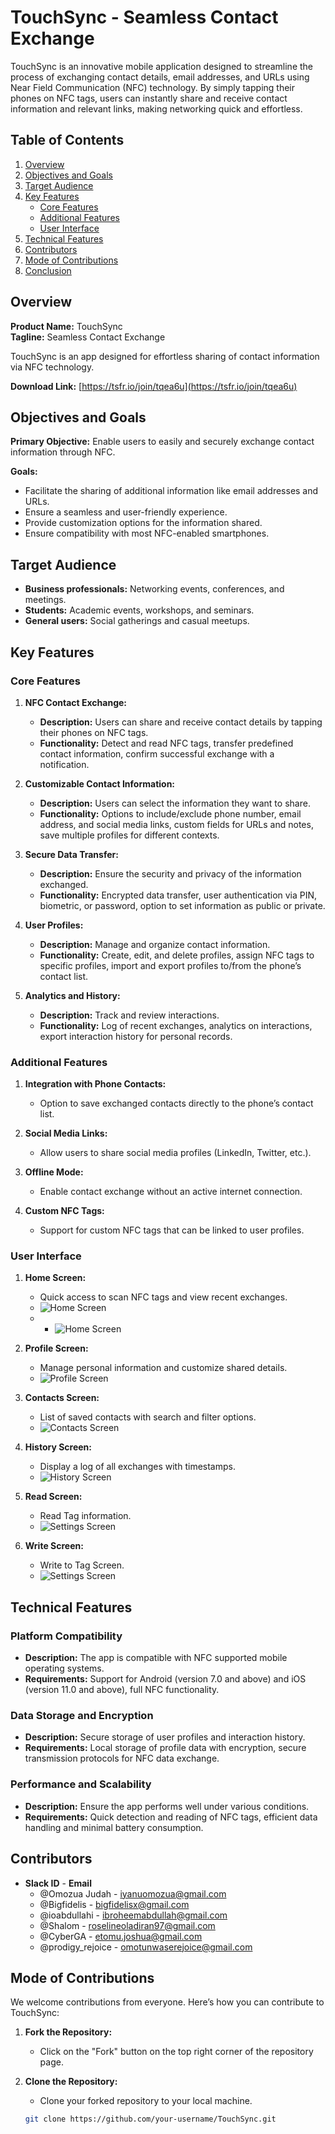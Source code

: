 # TouchSync - Seamless Contact Exchange

TouchSync is an innovative mobile application designed to streamline the process of exchanging contact details, email addresses, and URLs using Near Field Communication (NFC) technology. By simply tapping their phones on NFC tags, users can instantly share and receive contact information and relevant links, making networking quick and effortless.

## Table of Contents
1. [Overview](#overview)
2. [Objectives and Goals](#objectives-and-goals)
3. [Target Audience](#target-audience)
4. [Key Features ](#key-features)
   - [Core Features](#core-features)
   - [Additional Features](#additional-features)
   - [User Interface](#user-interface)
5. [Technical Features ](#technical-features)
6. [Contributors](#contributors)
7. [Mode of Contributions](#mode-of-contributions)
8. [Conclusion](#conclusion)

## Overview
**Product Name:** TouchSync  
**Tagline:** Seamless Contact Exchange

TouchSync is an app designed for effortless sharing of contact information via NFC technology.


**Download Link:** [https://tsfr.io/join/tqea6u](https://tsfr.io/join/tqea6u)

## Objectives and Goals
**Primary Objective:** Enable users to easily and securely exchange contact information through NFC.

**Goals:**
- Facilitate the sharing of additional information like email addresses and URLs.
- Ensure a seamless and user-friendly experience.
- Provide customization options for the information shared.
- Ensure compatibility with most NFC-enabled smartphones.

## Target Audience
- **Business professionals:** Networking events, conferences, and meetings.
- **Students:** Academic events, workshops, and seminars.
- **General users:** Social gatherings and casual meetups.

## Key Features

### Core Features

1. **NFC Contact Exchange:**
   - **Description:** Users can share and receive contact details by tapping their phones on NFC tags.
   - **Functionality:** Detect and read NFC tags, transfer predefined contact information, confirm successful exchange with a notification.

2. **Customizable Contact Information:**
   - **Description:** Users can select the information they want to share.
   - **Functionality:** Options to include/exclude phone number, email address, and social media links, custom fields for URLs and notes, save multiple profiles for different contexts.

3. **Secure Data Transfer:**
   - **Description:** Ensure the security and privacy of the information exchanged.
   - **Functionality:** Encrypted data transfer, user authentication via PIN, biometric, or password, option to set information as public or private.

4. **User Profiles:**
   - **Description:** Manage and organize contact information.
   - **Functionality:** Create, edit, and delete profiles, assign NFC tags to specific profiles, import and export profiles to/from the phone’s contact list.

5. **Analytics and History:**
   - **Description:** Track and review interactions.
   - **Functionality:** Log of recent exchanges, analytics on interactions, export interaction history for personal records.

### Additional Features

1. **Integration with Phone Contacts:**
   - Option to save exchanged contacts directly to the phone’s contact list.

2. **Social Media Links:**
   - Allow users to share social media profiles (LinkedIn, Twitter, etc.).

3. **Offline Mode:**
   - Enable contact exchange without an active internet connection.

4. **Custom NFC Tags:**
   - Support for custom NFC tags that can be linked to user profiles.

### User Interface

1. **Home Screen:**
   - Quick access to scan NFC tags and view recent exchanges.
   - ![Home Screen](assets/images/splash.png)
   - - ![Home Screen](assets/images/Home%20(1).png)

2. **Profile Screen:**
   - Manage personal information and customize shared details.
   - ![Profile Screen](assets/images/Profile.png)

3. **Contacts Screen:**
   - List of saved contacts with search and filter options.
   - ![Contacts Screen](assets/images/Contacts.png)

4. **History Screen:**
   - Display a log of all exchanges with timestamps.
   - ![History Screen](assets/images/History.png)

5. **Read  Screen:**
   - Read Tag information.
   - ![Settings Screen](assets/images/readtag.png)

6. **Write  Screen:**
   - Write to Tag Screen.
   - ![Settings Screen](assets/images/writeTag.png)

## Technical Features

### Platform Compatibility
- **Description:** The app is compatible with NFC supported  mobile operating systems.
- **Requirements:** Support for Android (version 7.0 and above) and iOS (version 11.0 and above), full NFC functionality.

### Data Storage and Encryption
- **Description:** Secure storage of user profiles and interaction history.
- **Requirements:** Local storage of profile data with encryption, secure transmission protocols for NFC data exchange.

### Performance and Scalability
- **Description:** Ensure the app performs well under various conditions.
- **Requirements:** Quick detection and reading of NFC tags, efficient data handling and minimal battery consumption.





## Contributors

- **Slack ID** - **Email**
  - @Omozua Judah - iyanuomozua@gmail.com
  - @Bigfidelis - bigfidelisx@gmail.com
  - @ioabdullahi - ibroheemabdullah@gmail.com
  - @Shalom - roselineoladiran97@gmail.com
  - @CyberGA - etomu.joshua@gmail.com
  - @prodigy_rejoice - omotunwaserejoice@gmail.com

## Mode of Contributions

We welcome contributions from everyone. Here’s how you can contribute to TouchSync:

1. **Fork the Repository:**
   - Click on the "Fork" button on the top right corner of the repository page.

2. **Clone the Repository:**
   - Clone your forked repository to your local machine.
   ```bash
   git clone https://github.com/your-username/TouchSync.git
